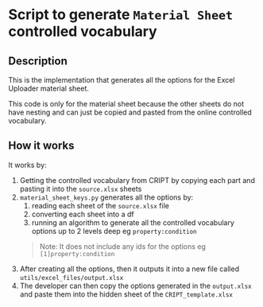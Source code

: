 # Script to generate `Material Sheet` controlled vocabulary

## Description

This is the implementation that generates all the options for the Excel Uploader material sheet.

This code is only for the material sheet because the other sheets do not have nesting and can just be copied and pasted from the online controlled vocabulary.

## How it works
It works by:
1. Getting the controlled vocabulary from CRIPT by copying each part and pasting it into the `source.xlsx` sheets
2. `material_sheet_keys.py` generates all the options by:
   1. reading each sheet of the `source.xlsx` file
   2. converting each sheet into a df
   3. running an algorithm to generate all the controlled vocabulary options up to 2 levels deep eg `property:condition`
   > Note: It does not include any ids for the options eg `[1]property:condition`
3. After creating all the options, then it outputs it into a new file called `utils/excel_files/output.xlsx`
4. The developer can then copy the options generated in the `output.xlsx` and paste them into the hidden sheet of the `CRIPT_template.xlsx`